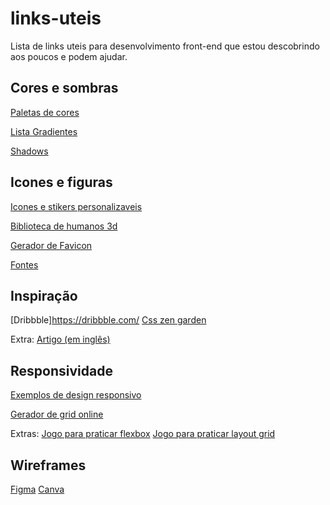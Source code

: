 # links-uteis

Lista de links uteis para desenvolvimento front-end que estou descobrindo aos poucos e podem ajudar.

## Cores e sombras 
[Paletas de cores](https://coolors.co/palettes/trending)

[Lista Gradientes](https://uigradients.com/#MoonlitAsteroid)

[Shadows](https://getcssscan.com/css-box-shadow-examples)

## Icones e figuras

[Icones e stikers personalizaveis](https://www.flaticon.com/)

[Biblioteca de humanos 3d](https://humans.wannathis.one/)

[Gerador de Favicon](https://www.websiteplanet.com/pt-br/webtools/favicon-generator/)

[Fontes](https://fonts.google.com/)

## Inspiração
[Dribbble]https://dribbble.com/
[Css zen garden](http://www.csszengarden.com/214/)

Extra:
[Artigo (em inglês)](https://dev.to/nickytonline/frontend-developer-resources-2022-4cp2) 


## Responsividade
[Exemplos de design responsivo](https://developers.google.com/web/fundamentals/design-and-ux/responsive/patterns?hl=pt-br)

[Gerador de grid online](https://grid.layoutit.com/)

Extras:
[Jogo para praticar flexbox](http://flexboxfroggy.com/)
[Jogo para praticar layout grid](https://codepip.com/games/grid-garden/)


## Wireframes

[Figma](https://www.figma.com)
[Canva](https://www.canva.com/) 
